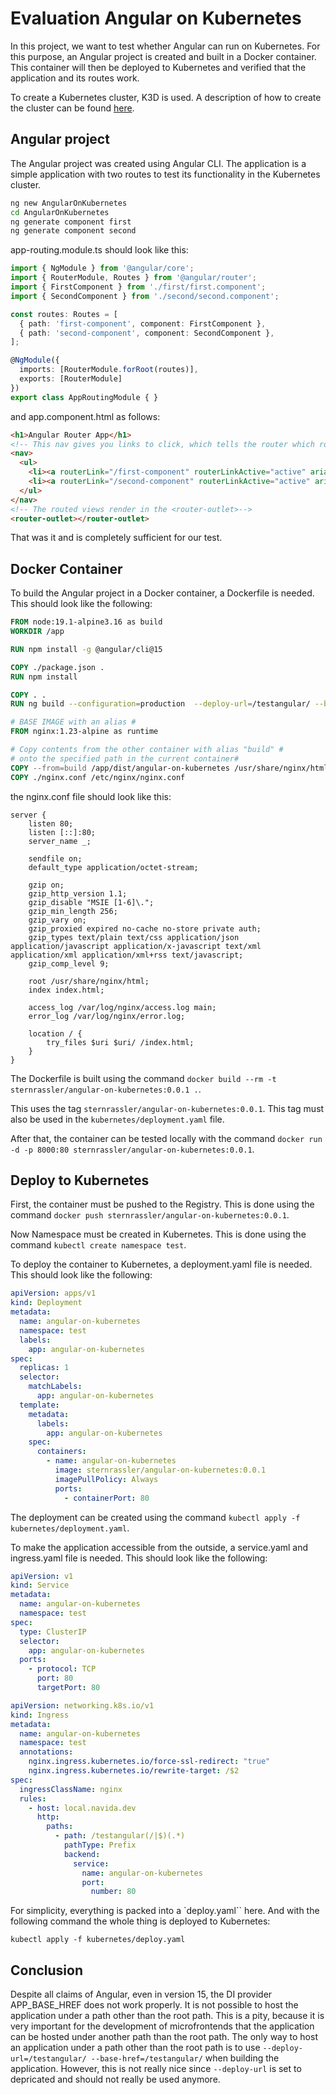 # Evaluation Angular on Kubernetes

In this project, we want to test whether Angular can run on Kubernetes.
For this purpose, an Angular project is created and built in a Docker container.
This container will then be deployed to Kubernetes and verified that the application and its routes work.

To create a Kubernetes cluster, K3D is used. A description of how to create the cluster can be found [here](.k3d/install.md).

## Angular project

The Angular project was created using Angular CLI. The application is a simple application with two routes to test its functionality in the Kubernetes cluster.

```sh
ng new AngularOnKubernetes
cd AngularOnKubernetes
ng generate component first
ng generate component second
```

app-routing.module.ts should look like this:

```ts
import { NgModule } from '@angular/core';
import { RouterModule, Routes } from '@angular/router';
import { FirstComponent } from './first/first.component';
import { SecondComponent } from './second/second.component';

const routes: Routes = [
  { path: 'first-component', component: FirstComponent },
  { path: 'second-component', component: SecondComponent },
];

@NgModule({
  imports: [RouterModule.forRoot(routes)],
  exports: [RouterModule]
})
export class AppRoutingModule { }
```

and app.component.html as follows:

```html
<h1>Angular Router App</h1>
<!-- This nav gives you links to click, which tells the router which route to use (defined in the routes constant in  AppRoutingModule) -->
<nav>
  <ul>
    <li><a routerLink="/first-component" routerLinkActive="active" ariaCurrentWhenActive="page">First Component</a></li>
    <li><a routerLink="/second-component" routerLinkActive="active" ariaCurrentWhenActive="page">Second Component</a></li>
  </ul>
</nav>
<!-- The routed views render in the <router-outlet>-->
<router-outlet></router-outlet>
```

That was it and is completely sufficient for our test.

## Docker Container

To build the Angular project in a Docker container, a Dockerfile is needed. This should look like the following:

```dockerfile
FROM node:19.1-alpine3.16 as build
WORKDIR /app

RUN npm install -g @angular/cli@15

COPY ./package.json .
RUN npm install

COPY . .
RUN ng build --configuration=production  --deploy-url=/testangular/ --base-href=/testangular/

# BASE IMAGE with an alias #
FROM nginx:1.23-alpine as runtime

# Copy contents from the other container with alias "build" #
# onto the specified path in the current container#
COPY --from=build /app/dist/angular-on-kubernetes /usr/share/nginx/html
COPY ./nginx.conf /etc/nginx/nginx.conf
```

the nginx.conf file should look like this:

```nginx
server {
    listen 80;
    listen [::]:80;
    server_name _;

    sendfile on;
    default_type application/octet-stream;

    gzip on;
    gzip_http_version 1.1;
    gzip_disable "MSIE [1-6]\.";
    gzip_min_length 256;
    gzip_vary on;
    gzip_proxied expired no-cache no-store private auth;
    gzip_types text/plain text/css application/json application/javascript application/x-javascript text/xml application/xml application/xml+rss text/javascript;
    gzip_comp_level 9;

    root /usr/share/nginx/html;
    index index.html;

    access_log /var/log/nginx/access.log main;
    error_log /var/log/nginx/error.log;

    location / {
        try_files $uri $uri/ /index.html;
    }
}
```

The Dockerfile is built using the command `docker build --rm -t sternrassler/angular-on-kubernetes:0.0.1 .`.

This uses the tag `sternrassler/angular-on-kubernetes:0.0.1`. This tag must also be used in the `kubernetes/deployment.yaml` file.

After that, the container can be tested locally with the command `docker run -d -p 8000:80 sternrassler/angular-on-kubernetes:0.0.1`.

## Deploy to Kubernetes

First, the container must be pushed to the Registry. This is done using the command `docker push sternrassler/angular-on-kubernetes:0.0.1`.

Now Namespace must be created in Kubernetes. This is done using the command `kubectl create namespace test`.

To deploy the container to Kubernetes, a deployment.yaml file is needed. This should look like the following:

```yaml
apiVersion: apps/v1
kind: Deployment
metadata:
  name: angular-on-kubernetes
  namespace: test
  labels:
    app: angular-on-kubernetes
spec:
  replicas: 1
  selector:
    matchLabels:
      app: angular-on-kubernetes
  template:
    metadata:
      labels:
        app: angular-on-kubernetes
    spec:
      containers:
        - name: angular-on-kubernetes
          image: sternrassler/angular-on-kubernetes:0.0.1
          imagePullPolicy: Always
          ports:
            - containerPort: 80
``` 

The deployment can be created using the command `kubectl apply -f kubernetes/deployment.yaml`.

To make the application accessible from the outside, a service.yaml and ingress.yaml file is needed. This should look like the following:

```yaml
apiVersion: v1
kind: Service
metadata:
  name: angular-on-kubernetes
  namespace: test
spec:
  type: ClusterIP
  selector:
    app: angular-on-kubernetes
  ports:
    - protocol: TCP
      port: 80
      targetPort: 80
```

```yaml
apiVersion: networking.k8s.io/v1
kind: Ingress
metadata:
  name: angular-on-kubernetes
  namespace: test
  annotations:
    nginx.ingress.kubernetes.io/force-ssl-redirect: "true"
    nginx.ingress.kubernetes.io/rewrite-target: /$2
spec:
  ingressClassName: nginx
  rules:
    - host: local.navida.dev
      http:
        paths:
          - path: /testangular(/|$)(.*)
            pathType: Prefix
            backend:
              service:
                name: angular-on-kubernetes
                port:
                  number: 80
```

For simplicity, everything is packed into a `deploy.yaml`` here. And with the following command the whole thing is deployed to Kubernetes:

`kubectl apply -f kubernetes/deploy.yaml`

## Conclusion

Despite all claims of Angular, even in version 15, the DI provider APP_BASE_HREF does not work properly. It is not possible to host the application under a path other than the root path. This is a pity, because it is very important for the development of microfrontends that the application can be hosted under another path than the root path. The only way to host an application under a path other than the root path is to use ``--deploy-url=/testangular/ --base-href=/testangular/`` when building the application. However, this is not really nice since ``--deploy-url`` is set to depricated and should not really be used anymore.

